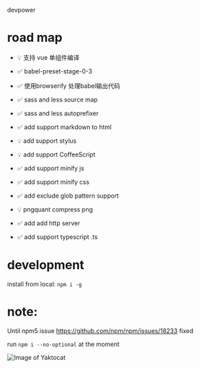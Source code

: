 devpower

# road map
- :bulb: 支持 vue 单组件编译
- :white_check_mark: babel-preset-stage-0-3
- :white_check_mark: 使用browserify 处理babel输出代码
- :white_check_mark: sass and less source map
- :white_check_mark: sass and less autoprefixer
- :white_check_mark: add support markdown to html
- :bulb: add support stylus
- :bulb: add support CoffeeScript
- :white_check_mark: add support minify js
- :white_check_mark: add support minify css

- :white_check_mark: add exclude glob pattern support
- :bulb:  pngquant compress png

- :white_check_mark: add add http server

- :white_check_mark:  add support typescript .ts

# development
install from local:
`npm i -g`

# note: 
Until npm5 issue https://github.com/npm/npm/issues/18233 fixed

run `npm i --no-optional` at the moment


![Image of Yaktocat](https://unsplash.com/photos/EM2qDcsiRj0)
